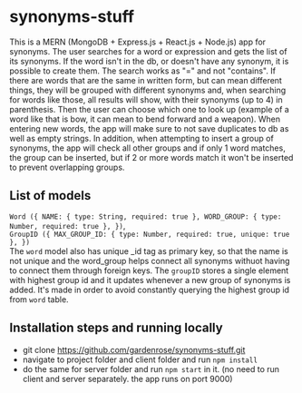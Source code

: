 # synonyms-stuff
This is a MERN (MongoDB + Express.js + React.js + Node.js) app for synonyms. The user searches for a word or expression and gets the list of its synonyms. If the word isn't in the db, or doesn't have any synonym, it is possible to create them. The search works as "=" and not "contains". If there are words that are the same in written form, but can mean different things, they will be grouped with different synonyms and, when searching for words like those, all results will show, with their synonyms (up to 4) in parenthesis. Then the user can choose which one to look up (example of a word like that is bow, it can mean to bend forward and a weapon). When entering new words, the app will make sure to not save duplicates to db as well as empty strings. In addition, when attempting to insert a group of synonyms, the app will check all other groups and if only 1 word matches, the group can be inserted, but if 2 or more words match it won't be inserted to prevent overlapping groups.

## List of models
`Word ({
  NAME: { type: String, required: true },
  WORD_GROUP: { type: Number, required: true },
})`,<br>
`GroupID ({
  MAX_GROUP_ID: { type: Number, required: true, unique: true },
})`<br>
The `word` model also has unique _id tag as primary key, so that the name is not unique and the word_group helps connect all synonyms withuot having to connect them through foreign keys. The `groupID` stores a single element with highest group id and it updates whenever a new group of synonyms is added. It's made in order to avoid constantly querying the highest group id from `word` table.

## Installation steps and running locally
- git clone https://github.com/gardenrose/synonyms-stuff.git
- navigate to project folder and client folder and run `npm install`
- do the same for server folder and run `npm start` in it. (no need to run client and server separately. the app runs on port 9000)
